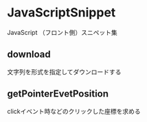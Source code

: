 # JavaScriptSnippet
JavaScript （フロント側）スニペット集

## download
文字列を形式を指定してダウンロードする

## getPointerEvetPosition
clickイベント時などのクリックした座標を求める
